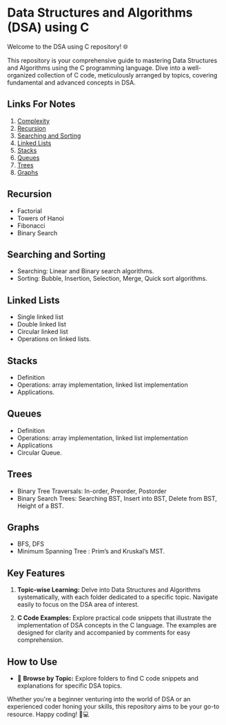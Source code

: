 # Data Structures and Algorithms (DSA) using C

Welcome to the DSA using C repository! 🌐

This repository is your comprehensive guide to mastering Data Structures and Algorithms using the C programming language. Dive into a well-organized collection of C code, meticulously arranged by topics, covering fundamental and advanced concepts in DSA.


## Links For Notes

1. [Complexity](https://vigneshvaranasi.github.io/DSA_Using_C/Notes/Complexity)
2. [Recursion](https://vigneshvaranasi.github.io/DSA_Using_C/Notes/Recursion)
3. [Searching and Sorting](https://vigneshvaranasi.github.io/DSA_Using_C/Notes/Searching%20and%20Sorting)
4. [Linked Lists](https://vigneshvaranasi.github.io/DSA_Using_C/Notes/Linked%20List)
5. [Stacks](https://vigneshvaranasi.github.io/DSA_Using_C/Notes/Stack)
6. [Queues](https://vigneshvaranasi.github.io/DSA_Using_C/Notes/Queues)
7. [Trees](https://vigneshvaranasi.github.io/DSA_Using_C/Notes/Trees)
8. [Graphs](#graphs)

## Recursion

- Factorial
- Towers of Hanoi
- Fibonacci
- Binary Search

## Searching and Sorting

- Searching: Linear and Binary search algorithms.
- Sorting: Bubble, Insertion, Selection, Merge, Quick sort algorithms.

## Linked Lists

- Single linked list
- Double linked list
- Circular linked list
- Operations on linked lists.

## Stacks

- Definition
- Operations: array implementation, linked list implementation
- Applications.

## Queues

- Definition
- Operations: array implementation, linked list implementation
- Applications
- Circular Queue.

## Trees

- Binary Tree Traversals: In-order, Preorder, Postorder
- Binary Search Trees: Searching BST, Insert into BST, Delete from BST, Height of a BST.

## Graphs

- BFS, DFS
- Minimum Spanning Tree : Prim’s and Kruskal’s MST.


## Key Features

1. **Topic-wise Learning:** Delve into Data Structures and Algorithms systematically, with each folder dedicated to a specific topic. Navigate easily to focus on the DSA area of interest.

2. **C Code Examples:** Explore practical code snippets that illustrate the implementation of DSA concepts in the C language. The examples are designed for clarity and accompanied by comments for easy comprehension.


## How to Use

- 📂 **Browse by Topic:** Explore folders to find C code snippets and explanations for specific DSA topics.

Whether you're a beginner venturing into the world of DSA or an experienced coder honing your skills, this repository aims to be your go-to resource. Happy coding! 🚀💻
